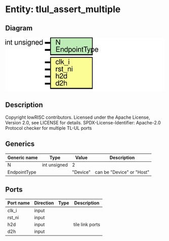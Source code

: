 # Entity: tlul_assert_multiple
## Diagram
![Diagram](tlul_assert_multiple.svg "Diagram")
## Description
Copyright lowRISC contributors.
 Licensed under the Apache License, Version 2.0, see LICENSE for details.
 SPDX-License-Identifier: Apache-2.0
 Protocol checker for multiple TL-UL ports
 
## Generics
| Generic name | Type         | Value    | Description               |
| ------------ | ------------ | -------- | ------------------------- |
| N            | int unsigned | 2        |                           |
| EndpointType |              | "Device" | can be "Device" or "Host" |
## Ports
| Port name | Direction | Type | Description     |
| --------- | --------- | ---- | --------------- |
| clk_i     | input     |      |                 |
| rst_ni    | input     |      |                 |
| h2d       | input     |      | tile link ports |
| d2h       | input     |      |                 |

